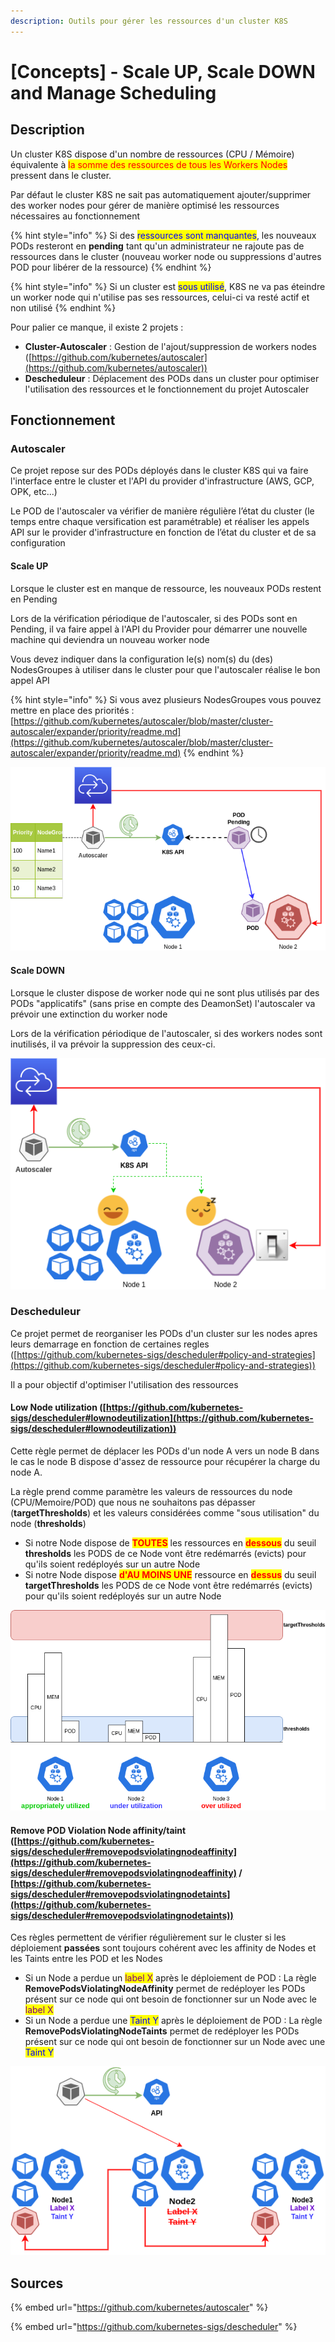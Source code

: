 ```yaml
---
description: Outils pour gérer les ressources d'un cluster K8S
---
```


# \[Concepts] - Scale UP, Scale DOWN and Manage Scheduling

## Description

Un cluster K8S dispose d'un nombre de ressources (CPU / Mémoire) équivalente à <mark style="color:red;">la somme des ressources de tous les Workers Nodes</mark> pressent dans le cluster.

Par défaut le cluster K8S ne sait pas automatiquement ajouter/supprimer des worker nodes pour gérer de manière optimisé les ressources nécessaires au fonctionnement

{% hint style="info" %}
Si des <mark style="color:blue;">ressources sont manquantes</mark>, les nouveaux PODs resteront en **pending** tant qu'un administrateur ne rajoute pas de ressources dans le cluster (nouveau worker node ou suppressions d'autres POD pour libérer de la ressource)
{% endhint %}

{% hint style="info" %}
Si un cluster est <mark style="color:blue;">sous utilisé</mark>, K8S ne va pas éteindre un worker node qui n'utilise pas ses ressources, celui-ci va resté actif et non utilisé
{% endhint %}

Pour palier ce manque, il existe 2 projets :&#x20;

* **Cluster-Autoscaler** : Gestion de l'ajout/suppression de workers nodes ([https://github.com/kubernetes/autoscaler](https://github.com/kubernetes/autoscaler))
* **Descheduleur** : Déplacement des PODs dans un cluster pour optimiser l'utilisation des ressources et le fonctionnement du projet Autoscaler

## Fonctionnement

### Autoscaler

Ce projet repose sur des PODs déployés dans le cluster K8S qui va faire l'interface entre le cluster et l'API du provider d'infrastructure (AWS, GCP, OPK, etc...)

Le POD de l'autoscaler va vérifier de manière régulière l’état du cluster (le temps entre chaque versification est paramétrable) et réaliser les appels API sur le provider d'infrastructure en fonction de l’état du cluster et de sa configuration

#### Scale UP

Lorsque le cluster est en manque de ressource, les nouveaux PODs restent en Pending

Lors de la vérification périodique de l'autoscaler, si des PODs sont en Pending, il va faire appel à l'API du Provider pour démarrer une nouvelle machine qui deviendra un nouveau worker node

Vous devez indiquer dans la configuration le(s) nom(s) du (des) NodesGroupes à utiliser dans le cluster pour que l'autoscaler réalise le bon appel API

{% hint style="info" %}
Si vous avez plusieurs NodesGroupes vous pouvez mettre en place des priorités : [https://github.com/kubernetes/autoscaler/blob/master/cluster-autoscaler/expander/priority/readme.md](https://github.com/kubernetes/autoscaler/blob/master/cluster-autoscaler/expander/priority/readme.md)
{% endhint %}

![Scale UP](../.gitbook/assets/Autoscaler.drawio.png)

#### Scale DOWN

Lorsque le cluster dispose de worker node qui ne sont plus utilisés par des PODs "applicatifs" (sans prise en compte des DeamonSet) l'autoscaler va prévoir une extinction du worker node

Lors de la vérification périodique de l'autoscaler, si des workers nodes sont inutilisés, il va prévoir la suppression des ceux-ci.

![Scale DOWN](<../.gitbook/assets/Autoscaler-Scale DOWN.drawio.png>)

### Descheduleur

Ce projet permet de reorganiser les PODs d'un cluster sur les nodes apres leurs demarrage en fonction de certaines regles ([https://github.com/kubernetes-sigs/descheduler#policy-and-strategies](https://github.com/kubernetes-sigs/descheduler#policy-and-strategies))

Il a pour objectif d'optimiser l'utilisation des ressources

#### Low Node utilization ([https://github.com/kubernetes-sigs/descheduler#lownodeutilization](https://github.com/kubernetes-sigs/descheduler#lownodeutilization))

Cette règle permet de déplacer les PODs d'un node A vers un node B dans le cas le node B dispose d'assez de ressource pour récupérer la charge du node A.

La règle prend comme paramètre les valeurs de ressources du node (CPU/Memoire/POD) que nous ne souhaitons pas dépasser (**targetThresholds**) et les valeurs considérées comme "sous utilisation" du node (**thresholds**)

* Si notre Node dispose de <mark style="color:red;">**TOUTES**</mark> les ressources en <mark style="color:red;">**dessous**</mark> du seuil **thresholds** les PODS de ce Node vont être redémarrés (evicts) pour qu'ils soient redéployés sur un autre Node
* Si notre Node dispose <mark style="color:red;">**d'AU MOINS UNE**</mark> ressource en <mark style="color:red;">**dessus**</mark> du seuil **targetThresholds** les PODS de ce Node vont être redémarrés (evicts) pour qu'ils soient redéployés sur un autre Node

![Descheduleur - Low Node Utilization](../.gitbook/assets/Descheduleur.drawio.png)

#### Remove POD Violation Node affinity/taint ([https://github.com/kubernetes-sigs/descheduler#removepodsviolatingnodeaffinity](https://github.com/kubernetes-sigs/descheduler#removepodsviolatingnodeaffinity) / [https://github.com/kubernetes-sigs/descheduler#removepodsviolatingnodetaints](https://github.com/kubernetes-sigs/descheduler#removepodsviolatingnodetaints))

Ces règles permettent de vérifier régulièrement sur le cluster si les déploiement **passées** sont toujours cohérent avec les affinity de Nodes et les Taints entre les POD et les Nodes

* Si un Node a perdue un <mark style="color:purple;">label X</mark> après le déploiement de POD : La règle **RemovePodsViolatingNodeAffinity** permet de redéployer les PODs présent sur ce node qui ont besoin de fonctionner sur un Node avec le <mark style="color:purple;">label X</mark>
* Si un Node a perdue une <mark style="color:blue;">Taint Y</mark> après le déploiement de POD : La règle **RemovePodsViolatingNodeTaints** permet de redéployer les PODs présent sur ce node qui ont besoin de fonctionner sur un Node avec une <mark style="color:blue;">Taint Y</mark>

![](<../.gitbook/assets/Descheduleur-Violation Node Affinity Taint.drawio.png>)

## Sources

{% embed url="https://github.com/kubernetes/autoscaler" %}

{% embed url="https://github.com/kubernetes-sigs/descheduler" %}
